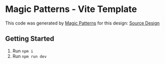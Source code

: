 # Magic Patterns - Vite Template

This code was generated by [Magic Patterns](https://magicpatterns.com) for this design: [Source Design](https://www.magicpatterns.com/c/anldc36rkn9dfoyfbseiqj)

## Getting Started

1. Run `npm i`
2. Run `npm run dev`
